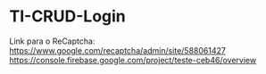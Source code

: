 # TI-CRUD-Login
Link para o ReCaptcha: https://www.google.com/recaptcha/admin/site/588061427
https://console.firebase.google.com/project/teste-ceb46/overview
